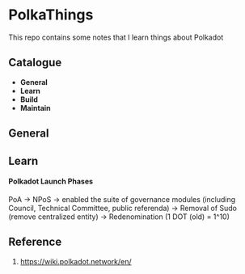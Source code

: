 # PolkaThings
This repo contains some notes that I learn things about Polkadot

## Catalogue

- **General**
- **Learn**
- **Build**
- **Maintain**

## General

## Learn

#### Polkadot Launch Phases

PoA -> NPoS -> enabled the suite of governance modules (including Council, Technical Committee, public referenda) -> Removal of Sudo (remove centralized entity) -> Redenomination (1 DOT (old) = 1^10)

## Reference

1. https://wiki.polkadot.network/en/

